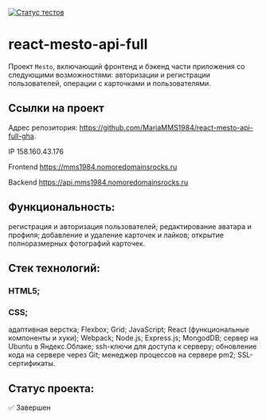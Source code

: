 [![Статус тестов](../../actions/workflows/tests.yml/badge.svg)](../../actions/workflows/tests.yml)

# react-mesto-api-full
Проект `Mesto`, включающий фронтенд и бэкенд части приложения со следующими возможностями: авторизации и регистрации пользователей, операции с карточками и пользователями. 

## Ссылки на проект

Адрес репозитория: https://github.com/MariaMMS1984/react-mesto-api-full-gha.

IP 158.160.43.176

Frontend https://mms1984.nomoredomainsrocks.ru

Backend https://api.mms1984.nomoredomainsrocks.ru

## Функциональность:
регистрация и авторизация пользователей;
редактирование аватара и профиля;
добавление и удаление карточек и лайков;
открытие полноразмерных фотографий карточек.

## Стек технологий:
### HTML5;
### CSS;
адаптивная верстка;
Flexbox;
Grid;
JavaScript;
React (функциональные компоненты и хуки);
Webpack;
Node.js;
Express.js;
MongodDB;
сервер на Ubuntu в Яндекс.Облаке;
ssh-ключи для доступа к серверу;
обновление кода на сервере через Git;
менеджер процессов на сервере pm2;
SSL-сертификаты.

## Статус проекта:
✅ Завершен
